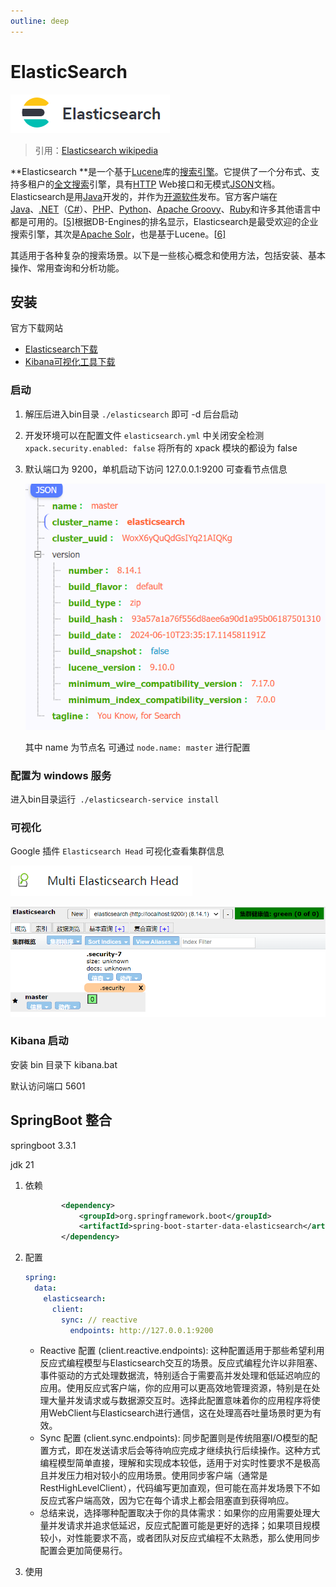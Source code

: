 ```yaml
---
outline: deep
---
```


# ElasticSearch

![image-20240630162659584](ElasticSearch.assets/image-20240630162659584.png)

> 引用：[Elasticsearch wikipedia](https://zh.wikipedia.org/wiki/Elasticsearch)

**Elasticsearch **是一个基于[Lucene](https://zh.wikipedia.org/wiki/Lucene)库的[搜索引擎](https://zh.wikipedia.org/wiki/搜索引擎)。它提供了一个分布式、支持多租户的[全文搜索](https://zh.wikipedia.org/wiki/全文檢索)引擎，具有[HTTP](https://zh.wikipedia.org/wiki/HTTP) Web接口和无模式[JSON](https://zh.wikipedia.org/wiki/JSON)文档。Elasticsearch是用[Java](https://zh.wikipedia.org/wiki/Java)开发的，并作为[开源软件](https://zh.wikipedia.org/wiki/看源软件)发布。官方客户端在[Java](https://zh.wikipedia.org/wiki/Java)、[.NET](https://zh.wikipedia.org/wiki/.NET框架)（[C#](https://zh.wikipedia.org/wiki/C♯)）、[PHP](https://zh.wikipedia.org/wiki/PHP)、[Python](https://zh.wikipedia.org/wiki/Python)、[Apache Groovy](https://zh.wikipedia.org/wiki/Groovy)、[Ruby](https://zh.wikipedia.org/wiki/Ruby)和许多其他语言中都是可用的。[[5\]](https://zh.wikipedia.org/wiki/Elasticsearch#cite_note-offizsite-5)根据DB-Engines的排名显示，Elasticsearch是最受欢迎的企业搜索引擎，其次是[Apache Solr](https://zh.wikipedia.org/wiki/Apache_Solr)，也是基于Lucene。[[6\]](https://zh.wikipedia.org/wiki/Elasticsearch#cite_note-6)

其适用于各种复杂的搜索场景。以下是一些核心概念和使用方法，包括安装、基本操作、常用查询和分析功能。

## 安装

官方下载网站

- [Elasticsearch下载](https://www.elastic.co/cn/downloads/elasticsearch)
- [Kibana可视化工具下载](https://www.elastic.co/cn/downloads/kibana)

### **启动**

1. 解压后进入bin目录 `./elasticsearch` 即可 -d 后台启动 

2. 开发环境可以在配置文件 `elasticsearch.yml` 中关闭安全检测` xpack.security.enabled: false` 将所有的 xpack 模块的都设为 false

3. 默认端口为 9200，单机启动下访问 127.0.0.1:9200 可查看节点信息

   ![image-20240630163135269](ElasticSearch.assets/image-20240630163135269.png)

   其中 name 为节点名 可通过 `node.name: master` 进行配置

### **配置为 windows 服务**

进入bin目录运行` ./elasticsearch-service install`

### 可视化

Google 插件 `Elasticsearch Head` 可视化查看集群信息

![image-20240630163618139](ElasticSearch.assets/image-20240630163618139.png)

![image-20240630163605437](ElasticSearch.assets/image-20240630163605437.png)

### Kibana 启动

安装 bin 目录下 kibana.bat

默认访问端口 5601

## SpringBoot 整合

springboot 3.3.1 

jdk  21

1. 依赖

   ```xml
           <dependency>
               <groupId>org.springframework.boot</groupId>
               <artifactId>spring-boot-starter-data-elasticsearch</artifactId>
           </dependency>
   ```

2. 配置

   ```yml
   spring:
     data:
       elasticsearch:
         client:
           sync: // reactive
             endpoints: http://127.0.0.1:9200
   ```

   - Reactive 配置 (client.reactive.endpoints):
     这种配置适用于那些希望利用反应式编程模型与Elasticsearch交互的场景。反应式编程允许以非阻塞、事件驱动的方式处理数据流，特别适合于需要高并发处理和低延迟响应的应用。使用反应式客户端，你的应用可以更高效地管理资源，特别是在处理大量并发请求或与数据源交互时。选择此配置意味着你的应用程序将使用WebClient与Elasticsearch进行通信，这在处理高吞吐量场景时更为有效。
   - Sync 配置 (client.sync.endpoints):
     同步配置则是传统阻塞I/O模型的配置方式，即在发送请求后会等待响应完成才继续执行后续操作。这种方式编程模型简单直接，理解和实现成本较低，适用于对实时性要求不是极高且并发压力相对较小的应用场景。使用同步客户端（通常是RestHighLevelClient），代码编写更加直观，但可能在高并发场景下不如反应式客户端高效，因为它在每个请求上都会阻塞直到获得响应。
   - 总结来说，选择哪种配置取决于你的具体需求：如果你的应用需要处理大量并发请求并追求低延迟，反应式配置可能是更好的选择；如果项目规模较小，对性能要求不高，或者团队对反应式编程不太熟悉，那么使用同步配置会更加简便易行。

3. 使用

   